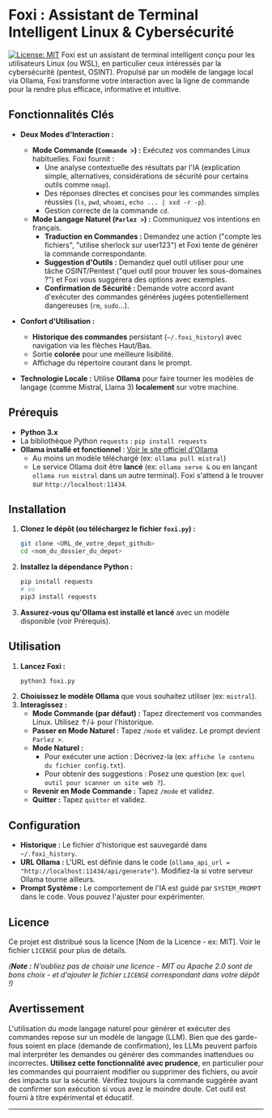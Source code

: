 # Foxi : Assistant de Terminal Intelligent Linux & Cybersécurité

[![License: MIT](https://img.shields.io/badge/License-MIT-yellow.svg)](https://opensource.org/licenses/MIT) Foxi est un assistant de terminal intelligent conçu pour les utilisateurs Linux (ou WSL), en particulier ceux intéressés par la cybersécurité (pentest, OSINT). Propulsé par un modèle de langage local via Ollama, Foxi transforme votre interaction avec la ligne de commande pour la rendre plus efficace, informative et intuitive.

## Fonctionnalités Clés

* **Deux Modes d'Interaction :**
    * **Mode Commande (`Commande >`) :** Exécutez vos commandes Linux habituelles. Foxi fournit :
        * Une analyse contextuelle des résultats par l'IA (explication simple, alternatives, considérations de sécurité pour certains outils comme `nmap`).
        * Des réponses directes et concises pour les commandes simples réussies (`ls`, `pwd`, `whoami`, `echo ... | xxd -r -p`).
        * Gestion correcte de la commande `cd`.
    * **Mode Langage Naturel (`Parlez >`) :** Communiquez vos intentions en français.
        * **Traduction en Commandes :** Demandez une action ("compte les fichiers", "utilise sherlock sur user123") et Foxi tente de générer la commande correspondante.
        * **Suggestion d'Outils :** Demandez quel outil utiliser pour une tâche OSINT/Pentest ("quel outil pour trouver les sous-domaines ?") et Foxi vous suggérera des options avec exemples.
        * **Confirmation de Sécurité :** Demande votre accord avant d'exécuter des commandes générées jugées potentiellement dangereuses (`rm`, `sudo`...).

* **Confort d'Utilisation :**
    * **Historique des commandes** persistant (`~/.foxi_history`) avec navigation via les flèches Haut/Bas.
    * Sortie **colorée** pour une meilleure lisibilité.
    * Affichage du répertoire courant dans le prompt.

* **Technologie Locale :** Utilise **Ollama** pour faire tourner les modèles de langage (comme Mistral, Llama 3) **localement** sur votre machine.

## Prérequis

* **Python 3.x**
* La bibliothèque Python `requests` : `pip install requests`
* **Ollama installé et fonctionnel** : [Voir le site officiel d'Ollama](https://ollama.com/)
    * Au moins un modèle téléchargé (ex: `ollama pull mistral`)
    * Le service Ollama doit être **lancé** (ex: `ollama serve &` ou en lançant `ollama run mistral` dans un autre terminal). Foxi s'attend à le trouver sur `http://localhost:11434`.

## Installation

1.  **Clonez le dépôt (ou téléchargez le fichier `foxi.py`) :**
    ```bash
    git clone <URL_de_votre_depot_github>
    cd <nom_du_dossier_du_depot>
    ```
2.  **Installez la dépendance Python :**
    ```bash
    pip install requests
    # ou
    pip3 install requests
    ```
3.  **Assurez-vous qu'Ollama est installé et lancé** avec un modèle disponible (voir Prérequis).

## Utilisation

1.  **Lancez Foxi :**
    ```bash
    python3 foxi.py
    ```
2.  **Choisissez le modèle Ollama** que vous souhaitez utiliser (ex: `mistral`).
3.  **Interagissez :**
    * **Mode Commande (par défaut) :** Tapez directement vos commandes Linux. Utilisez ↑/↓ pour l'historique.
    * **Passer en Mode Naturel :** Tapez `/mode` et validez. Le prompt devient `Parlez >`.
    * **Mode Naturel :**
        * Pour exécuter une action : Décrivez-la (ex: `affiche le contenu du fichier config.txt`).
        * Pour obtenir des suggestions : Posez une question (ex: `quel outil pour scanner un site web ?`).
    * **Revenir en Mode Commande :** Tapez `/mode` et validez.
    * **Quitter :** Tapez `quitter` et validez.

## Configuration

* **Historique :** Le fichier d'historique est sauvegardé dans `~/.foxi_history`.
* **URL Ollama :** L'URL est définie dans le code (`ollama_api_url = "http://localhost:11434/api/generate"`). Modifiez-la si votre serveur Ollama tourne ailleurs.
* **Prompt Système :** Le comportement de l'IA est guidé par `SYSTEM_PROMPT` dans le code. Vous pouvez l'ajuster pour expérimenter.

## Licence

Ce projet est distribué sous la licence [Nom de la Licence - ex: MIT]. Voir le fichier `LICENSE` pour plus de détails.

*(**Note :** N'oubliez pas de choisir une licence - MIT ou Apache 2.0 sont de bons choix - et d'ajouter le fichier `LICENSE` correspondant dans votre dépôt !)*

## Avertissement

L'utilisation du mode langage naturel pour générer et exécuter des commandes repose sur un modèle de langage (LLM). Bien que des garde-fous soient en place (demande de confirmation), les LLMs peuvent parfois mal interpréter les demandes ou générer des commandes inattendues ou incorrectes. **Utilisez cette fonctionnalité avec prudence**, en particulier pour les commandes qui pourraient modifier ou supprimer des fichiers, ou avoir des impacts sur la sécurité. Vérifiez toujours la commande suggérée avant de confirmer son exécution si vous avez le moindre doute. Cet outil est fourni à titre expérimental et éducatif.

---